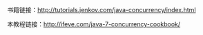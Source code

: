 书籍链接：http://tutorials.jenkov.com/java-concurrency/index.html

本教程链接：http://ifeve.com/java-7-concurrency-cookbook/
